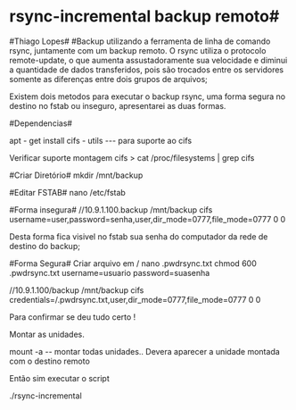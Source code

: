 # rsync-incremental backup remoto#
#Thiago Lopes#
#Backup utilizando a ferramenta de linha de comando rsync, juntamente com um backup remoto.
O rsync utiliza o protocolo remote-update, o que aumenta assustadoramente sua velocidade e diminui a quantidade de dados transferidos, pois são trocados entre os servidores somente as diferenças entre dois grupos de arquivos;

Existem dois metodos para executar o backup rsync, uma forma segura no destino no fstab ou inseguro,
apresentarei as duas formas.


#Dependencias#

apt - get install cifs - utils --- para suporte ao cifs

Verificar suporte montagem cifs >  cat /proc/filesystems | grep cifs

#Criar Diretório#
mkdir /mnt/backup

#Editar FSTAB#
nano /etc/fstab

#Forma insegura#
//10.9.1.100.backup /mnt/backup cifs username=user,password=senha,user,dir_mode=0777,file_mode=0777 0 0

Desta forma fica visivel no fstab sua senha do computador da rede de destino do backup;

#Forma Segura#
Criar arquivo em / nano .pwdrsync.txt
chmod 600 .pwdrsync.txt 
username=usuario
password=suasenha

//10.9.1.100/backup /mnt/backup cifs credentials=/.pwdrsync.txt,user,dir_mode=0777,file_mode=0777 0 0

Para confirmar se deu tudo certo !

Montar as unidades.

mount -a  -- montar todas unidades..
Devera aparecer a unidade montada com o destino remoto

Então sim executar o script

./rsync-incremental
